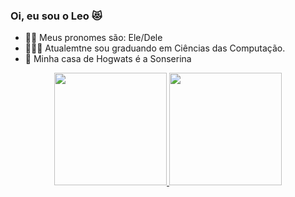 ### Oi, eu sou o Leo 😻

- 🏳️‍🌈 Meus pronomes são: Ele/Dele
- 👨🏾‍💻 Atualemtne sou graduando em Ciências das Computação.
- 🐍 Minha casa de Hogwats é a Sonserina


<div align="center">
  <a href="https://github.com/HiLeomoreira">
  <img height="180em" src="https://github-readme-stats.vercel.app/api?username=HiLeomoreira&show_icons=true&theme=dark&include_all_commits=true&count_private=true"/>
  <img height="180em" src="https://github-readme-stats.vercel.app/api/top-langs/?username=HiLeomoreira&layout=compact&langs_count=7&theme=dark"/>
</div>
